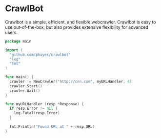 CrawlBot
========

Crawlbot is a simple, efficient, and flexible webcrawler. Crawlbot is easy to use out-of-the-box, but also provides extensive flexibility for advanced users.

```go
package main

import (
  "github.com/phayes/crawlbot"
  "log"
  "fmt"
)

func main() {
  crawler := NewCrawler("http://cnn.com", myURLHandler, 4)
  crawler.Start()
  crawler.Wait()
}

func myURLHandler (resp *Response) {
  if resp.Error != nil {
    log.Fatal(resp.Error)
  }
  
  fmt.Println("Found URL at " + resp.URL)
}
```

